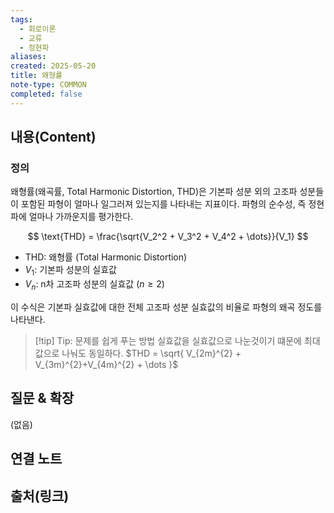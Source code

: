 ```yaml
---
tags:
  - 회로이론
  - 교류
  - 정현파
aliases:
created: 2025-05-20
title: 왜형률
note-type: COMMON
completed: false
---
```


## 내용(Content)
### 정의
왜형률(왜곡률, Total Harmonic Distortion, THD)은 기본파 성분 외의 고조파 성분들이 포함된 파형이 얼마나 일그러져 있는지를 나타내는 지표이다. 파형의 순수성, 즉 정현파에 얼마나 가까운지를 평가한다.

$$
\text{THD} = \frac{\sqrt{V_2^2 + V_3^2 + V_4^2 + \dots}}{V_1}
$$
- $\text{THD}$: 왜형률 (Total Harmonic Distortion)
- $V_1$: 기본파 성분의 실효값
- $V_n$: n차 고조파 성분의 실효값 ($n \ge 2$)

이 수식은 기본파 실효값에 대한 전체 고조파 성분 실효값의 비율로 파형의 왜곡 정도를 나타낸다.

>[!tip] Tip: 문제를 쉽게 푸는 방법
>실효값을 실효값으로 나눈것이기 떄문에 최대값으로 나눠도 동일하다.
>$THD = \sqrt{ V_{2m}^{2} + V_{3m}^{2}+V_{4m}^{2} + \dots }$

## 질문 & 확장

(없음)

## 연결 노트

## 출처(링크)

